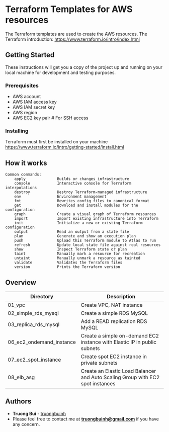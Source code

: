 # Terraform Templates for AWS resources
The Terraform templates are used to create the AWS resources. The Terraform introduction: https://www.terraform.io/intro/index.html

## Getting Started
These instructions will get you a copy of the project up and running on your local machine for development and testing purposes.

### Prerequisites
- AWS account
- AWS IAM access key
- AWS IAM secret key
- AWS region
- AWS EC2 key pair # For SSH access

### Installing
Terraform must first be installed on your machine
https://www.terraform.io/intro/getting-started/install.html

## How it works
```
Common commands:
    apply              Builds or changes infrastructure
    console            Interactive console for Terraform interpolations
    destroy            Destroy Terraform-managed infrastructure
    env                Environment management
    fmt                Rewrites config files to canonical format
    get                Download and install modules for the configuration
    graph              Create a visual graph of Terraform resources
    import             Import existing infrastructure into Terraform
    init               Initialize a new or existing Terraform configuration
    output             Read an output from a state file
    plan               Generate and show an execution plan
    push               Upload this Terraform module to Atlas to run
    refresh            Update local state file against real resources
    show               Inspect Terraform state or plan
    taint              Manually mark a resource for recreation
    untaint            Manually unmark a resource as tainted
    validate           Validates the Terraform files
    version            Prints the Terraform version
```

## Overview
Directory | Description
------------ | -------------
01_vpc | Create VPC, NAT instance
02_simple_rds_mysql | Create a simple RDS MySQL
03_replica_rds_mysql | Add a READ replication RDS MySQL
06_ec2_ondemand_instance | Create a simple on-demand EC2 instance with Elastic IP in public subnets
07_ec2_spot_instance | Create spot EC2 instance in private subnets
08_elb_asg | Create an Elastic Load Balancer and Auto Scaling Group with EC2 spot instances


## Authors
* **Truong Bui** - [truongbuinh](https://github.com/truongbuinh)
* Please feel free to contact me at **truongbuinh@gmail.com** if you have any concern.